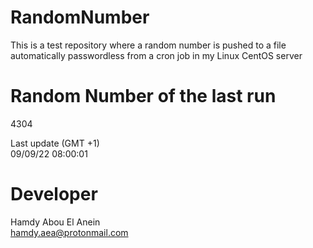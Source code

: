 # RandomNumber    
This is a test repository where a random number is pushed to a file automatically passwordless from a cron job in my Linux CentOS server    
# Random Number of the last run   
4304
      
Last update (GMT +1)    
09/09/22 08:00:01
# Developer    
Hamdy Abou El Anein   
hamdy.aea@protonmail.com
